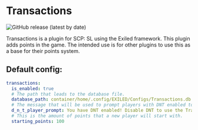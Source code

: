 # Transactions

![GitHub release (latest by date)](https://img.shields.io/github/downloads/Heisenberg3666/Transactions/total?style=for-the-badge)

Transactions is a plugin for SCP: SL using the Exiled framework. This plugin adds points in the game. The intended use is for other plugins to use this as a base for their points system.

## Default config:

```yaml
transactions:
  is_enabled: true
  # The path that leads to the database file.
  database_path: container/home/.config/EXILED/Configs/Transactions.db
  # The message that will be used to prompt players with DNT enabled to disable it. Leave empty to disable.
  d_n_t_player_prompt: You have DNT enabled! Disable DNT to use the Transactions plugin.
  # This is the amount of points that a new player will start with.
  starting_points: 100
```